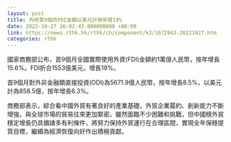 ```yaml
---
layout: post
title: 內地首9個月FDI金額以美元計按年增19%
date: 2022-10-27 16:02:43.000000000 +08:00
link: https://news.rthk.hk/rthk/ch/component/k2/1672943-20221027.htm
categories: rthk
---
```


國家商務部公布，首9個月全國實際使用外資(FDI)金額約1萬億人民幣，按年增長15.6%。FDI折合1553億美元，增長19%。

首9個月對外非金融類直接投資(ODI)為5671.9億人民幣，按年增長8.5%，以美元計為858.5億，按年增長6.3%。

商務部表示，綜合看中國外貿有著良好的產業基礎，外貿企業履約、創新能力不斷增強，與全球市場的貿易往來更加緊密。雖然面臨不少困難和挑戰，但中國穩外貿穩定增長仍具備諸多有利條件，將努力保持外貿運行在合理區間，實現全年保穩提質目標，繼續為經濟恢復向好作出積極貢獻。
